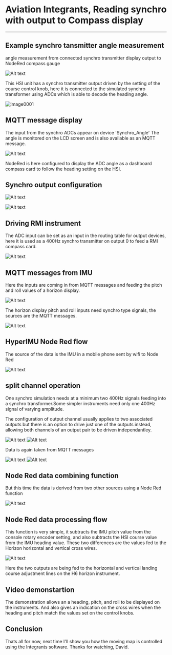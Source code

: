 # Aviation Integrants, Reading synchro with output to Compass display

---------------------------------------------------

## Example synchro tansmitter angle measurement

angle measurement from connected synchro transmitter 
display output to NodeRed compass gauge

![Alt text](../images/HSI.jpg)

This HSI unit has a synchro transmitter output driven by the setting of the course control knob, here it is connected to the simulated synchro transformer using ADCs which is able to decode the heading angle.  

![image0001](../images/menu0001.png)

## MQTT message display

The input from the synchro ADCs appear on device 'Synchro_Angle' The angle is monitored on the LCD screen and is also available as an MQTT message.

![Alt text](../images/DashboardCompassCard.png)

NodeRed is here configured to display the ADC angle as a dashboard compass card to follow the heading setting on the HSI.

## Synchro output configuration

![Alt text](../images/tft_RoutingTable.png)

![Alt text](../images/tft_SynchroChannel.png)

## Driving RMI instrument

The ADC input can be set as an input in the routing table for output devices, here it is used as a 400Hz synchro transmitter on output 0 to feed a RMI compass card. 

![Alt text](../images/RMI.jpg)


## MQTT messages from IMU 

Here the inputs are coming in from MQTT messages and feeding the pitch and roll values of a horizon display.

![Alt text](../images/H6_Horizon.jpg)

The horizon display pitch and roll inputs need synchro type signals, the sources are the MQTT messages.

![Alt text](../images/menu_IMU_Pitch.png)

## HyperIMU Node Red flow 

The source of the data is the IMU in a mobile phone sent by wifi to Node Red

![Alt text](../images/HyperIMU_Flow.png)

## split channel operation

One synchro simulation needs at a minimum two 400Hz signals feeding into a synchro transformer.Some simpler instruments need only one 400Hz signal of varying amplitude.

The configuration of output channel usually applies to two associated outputs but there is an option to drive just one of the outputs instead, allowing both channels of an output pair to be driven independantley.

![Alt text](../images/tft_screen_0.png)
![Alt text](../images/tft_screen_1.png)

Data is again taken from MQTT messages

![Alt text](../images/menu_chan5.png)
![Alt text](../images/menu_chan8.png)


## Node Red data combining function

But this time the data is derived from two other sources using a Node Red function

![Alt text](../images/CombineFunction.png)

## Node Red data processing flow


This function is very simple, it subtracts the IMU pitch value from the console rotary encoder setting, and also subtracts the HSI course value from the IMU heading value. These two differences are the values fed to the Horizon horizontal and vertical cross wires.


![Alt text](../images/IMU_Flow.png)

Here the two outputs are being fed to the horizontal and vertical landing course adjustment lines on the H6 horizon instrument.

## Video demonstartion

The demonstration allows an a heading, pitch, and roll to be displayed on the instruments. 
And also gives an indication on the cross wires when the heading and pitch match the values set on the control knobs.

## Conclusion

Thats all for now, next time I'll show you how the moving map is controlled using the Integrants software.
Thanks for watching, David.
